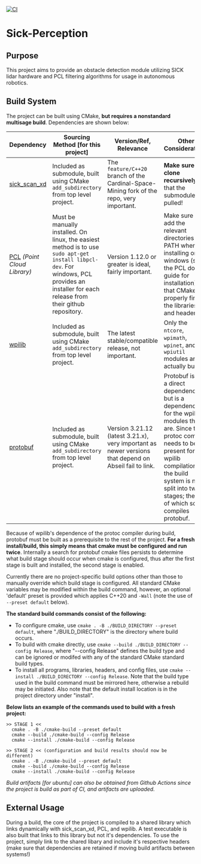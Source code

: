 [![CI](https://github.com/Cardinal-Space-Mining/Sick-Perception/actions/workflows/ci.yml/badge.svg?branch=main)](https://github.com/Cardinal-Space-Mining/Sick-Perception/actions/workflows/ci.yml)

# Sick-Perception

## Purpose
This project aims to provide an obstacle detection module utilizing SICK lidar hardware and PCL filtering algorithms for usage in autonomous robotics.

## Build System
The project can be built using CMake, **but requires a nonstandard multisage build**. Dependencies are shown below:

| Dependency | Sourcing Method [for this project] | Version/Ref, Relevance | Other Considerations |
|-|-|-|-|
| [sick_scan_xd](https://github.com/Cardinal-Space-Mining/sick_scan_xd) | Included as submodule, built using CMake `add_subdirectory` from top level project. | The `feature/C++20` branch of the Cardinal-Space-Mining fork of the repo, very important. | **Make sure to clone recursively** so that the submodule is pulled! |
| [PCL](https://github.com/PointCloudLibrary/pcl) *(Point Cloud Library)* | Must be manually installed. On linux, the easiest method is to use `sudo apt-get install libpcl-dev`. For windows, PCL provides an installer for each release from their github repository. | Version 1.12.0 or greater is ideal, fairly important. | Make sure to add the relevant directories to PATH when installing on windows (see the PCL docs guide for installation) so that CMake can properly find the libraries and headers. |
| [wpilib](https://github.com/wpilibsuite/allwpilib) | Included as submodule, built using CMake `add_subdirectory` from top level project. | The latest stable/compatible release, not important. | Only the `ntcore`, `wpimath`, `wpinet`, and `wpiutil` modules are actually built. |
| [protobuf](https://github.com/ProtocolBuffers/protobuf) | Included as submodule, built using CMake `add_subdirectory` from top level project. | Version 3.21.12 (latest 3.21.x), very important as newer versions that depend on Abseil fail to link. | Protobuf is not a direct dependency but is a dependency for the wpilib modules that are. Since the protoc compiler needs to be present for wpilib compilation, the build system is now split into two stages; the first of which solely compiles protobuf. |

Because of wpilib's dependence of the protoc compiler during build, protobuf must be built as a prerequisite to the rest of the project. **For a fresh install/build, this simply means that cmake must be configured and run twice**. Internally a search for protobuf cmake files persists to determine what build stage should occur when cmake is configured, thus after the first stage is built and installed, the second stage is enabled.

Currently there are no project-specific build options other than those to manually override which build stage is configured. All standard CMake variables may be modified within the build command, however, an optional 'default' preset is provided which applies C++20 and `-Wall` (note the use of `--preset default` below).

**The standard build commands consist of the following:**
- To configure cmake, use `cmake . -B ./BUILD_DIRECTORY --preset default`, where "./BUILD_DIRECTORY" is the directory where build occurs.
- To build with cmake directly, use `cmake --build ./BUILD_DIRECTORY --config Release`, where "--config Release" defines the build type and can be ignored or modifed with any of the standard CMake standard build types.
- To install all programs, libraries, headers, and config files, use `cmake --install ./BUILD_DIRECTORY --config Release`. Note that the build type used in the build command must be mirrored here, otherwise a rebuild may be initiated. Also note that the default install location is in the project directory under "install".

**Below lists an example of the commands used to build with a fresh project:**
```
>> STAGE 1 <<
  cmake . -B ./cmake-build --preset default
  cmake --build ./cmake-build --config Release
  cmake --install ./cmake-build --config Release

>> STAGE 2 << (configuration and build results should now be different)
  cmake . -B ./cmake-build --preset default
  cmake --build ./cmake-build --config Release
  cmake --install ./cmake-build --config Release
```

*Build artifacts [for ubuntu] can also be obtained from Github Actions since the project is build as part of CI, and artifacts are uploaded.*

## External Usage
During a build, the core of the project is compiled to a shared library which links dynamically with sick_scan_xd, PCL, and wpilib. A test executable is also built that links to this library but not it's dependencies. To use the project, simply link to the shared libary and include it's respective headers (make sure that dependencies are retained if moving build artifacts between systems!)

